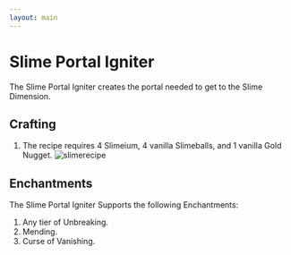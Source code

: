 ```yaml
---
layout: main
---
```


# Slime Portal Igniter

The Slime Portal Igniter creates the portal needed to get to the Slime Dimension.

## Crafting

1) The recipe requires 4 Slimeium, 4 vanilla Slimeballs, and 1 vanilla Gold Nugget.
![slimerecipe](https://t.gyazo.com/teams/chew/97fca6af1a657ffbf18e9484717c863a.png)

## Enchantments

The Slime Portal Igniter Supports the following Enchantments:

1) Any tier of Unbreaking.
2) Mending.
3) Curse of Vanishing.
